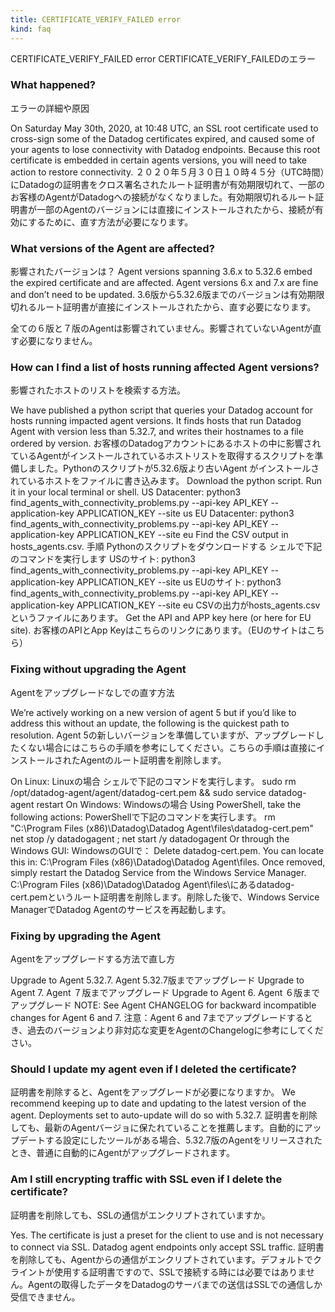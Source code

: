 ```yaml
---
title: CERTIFICATE_VERIFY_FAILED error
kind: faq
---
```


CERTIFICATE_VERIFY_FAILED error
CERTIFICATE_VERIFY_FAILEDのエラー

### What happened?

エラーの詳細や原因

On Saturday May 30th, 2020, at 10:48 UTC, an SSL root certificate used to cross-sign some of the Datadog certificates expired, and caused some of your agents to lose connectivity with Datadog endpoints. Because this root certificate is embedded in certain agents versions, you will need to take action to restore connectivity.
２０２０年５月３０日１０時４５分（UTC時間）にDatadogの証明書をクロス署名されたルート証明書が有効期限切れて、一部のお客様のAgentがDatadogへの接続がなくなりました。有効期限切れるルート証明書が一部のAgentのバージョンには直接にインストールされたから、接続が有効にするために、直す方法が必要になります。

### What versions of the Agent are affected?

影響されたバージョンは？
Agent versions spanning 3.6.x to 5.32.6 embed the expired certificate and are affected.
Agent versions 6.x and 7.x are fine and don’t need to be updated.
3.6版から5.32.6版までのバージョンは有効期限切れるルート証明書が直接にインストールされたから、直す必要になります。

全ての６版と７版のAgentは影響されていません。影響されていないAgentが直す必要になりません。

### How can I find a list of hosts running affected Agent versions?

影響されたホストのリストを検索する方法。

We have published a python script that queries your Datadog account for hosts running impacted agent versions. It finds hosts that run Datadog Agent with version less than 5.32.7, and writes their hostnames to a file ordered by version.
お客様のDatadogアカウントにあるホストの中に影響されているAgentがインストールされているホストリストを取得するスクリプトを準備しました。Pythonのスクリプトが5.32.6版より古いAgent がインストールされているホストをファイルに書き込みます。
Download the python script.
Run it in your local terminal or shell.
US Datacenter: python3 find_agents_with_connectivity_problems.py --api-key API_KEY --application-key APPLICATION_KEY --site us
EU Datacenter: python3 find_agents_with_connectivity_problems.py --api-key API_KEY --application-key APPLICATION_KEY --site eu
Find the CSV output in hosts_agents.csv.
手順
Pythonのスクリプトをダウンロードする
シェルで下記のコマンドを実行します
USのサイト: python3 find_agents_with_connectivity_problems.py --api-key API_KEY --application-key APPLICATION_KEY --site us
EUのサイト: python3 find_agents_with_connectivity_problems.py --api-key API_KEY --application-key APPLICATION_KEY --site eu
CSVの出力がhosts_agents.csvというファイルにあります。
Get the API and APP key here (or here for EU site).
お客様のAPIとApp Keyはこちらのリンクにあります。（EUのサイトはこちら）

### Fixing without upgrading the Agent
Agentをアップグレードなしでの直す方法

We’re actively working on a new version of agent 5 but if you’d like to address this without an update, the following is the quickest path to resolution.
Agent 5の新しいバージョンを準備していますが、アップグレードしたくない場合にはこちらの手順を参考にしてください。こちらの手順は直接にインストールされたAgentのルート証明書を削除します。
 
 
On Linux:
Linuxの場合
シェルで下記のコマンドを実行します。
sudo rm /opt/datadog-agent/agent/datadog-cert.pem && sudo service datadog-agent restart
On Windows:
Windowsの場合
Using PowerShell, take the following actions:
PowerShellで下記のコマンドを実行します。
rm "C:\Program Files (x86)\Datadog\Datadog Agent\files\datadog-cert.pem"
net stop /y datadogagent ; net start /y datadogagent
Or through the Windows GUI:
WindowsのGUIで：
Delete datadog-cert.pem. You can locate this in: C:\Program Files (x86)\Datadog\Datadog Agent\files\. Once removed, simply restart the Datadog Service from the Windows Service Manager.
C:\Program Files (x86)\Datadog\Datadog Agent\files\にあるdatadog-cert.pemというルート証明書を削除します。削除した後で、Windows Service ManagerでDatadog Agentのサービスを再起動します。

### Fixing by upgrading the Agent
Agentをアップグレードする方法で直し方

Upgrade to Agent 5.32.7.
Agent 5.32.7版までアップグレード
Upgrade to Agent 7.
Agent ７版までアップグレード
Upgrade to Agent 6.
Agent ６版までアップグレード
NOTE: See Agent CHANGELOG for backward incompatible changes for Agent 6 and 7.
注意：Agent 6 and 7までアップグレードするとき、過去のバージョンより非対応な変更をAgentのChangelogに参考にしてください。

### Should I update my agent even if I deleted the certificate?

証明書を削除すると、Agentをアップグレードが必要になりますか。
We recommend keeping up to date and updating to the latest version of the agent. Deployments set to auto-update will do so with 5.32.7.
証明書を削除しても、最新のAgentバージョに保たれていることを推薦します。自動的にアップデートする設定にしたツールがある場合、5.32.7版のAgentをリリースされたとき、普通に自動的にAgentがアップグレードされます。
 
### Am I still encrypting traffic with SSL even if I delete the certificate?
証明書を削除しても、SSLの通信がエンクリプトされていますか。

Yes. The certificate is just a preset for the client to use and is not necessary to connect via SSL. Datadog agent endpoints only accept SSL traffic.
証明書を削除しても、Agentからの通信がエンクリプトされています。デフォルトでクライントが使用する証明書ですので、SSLで接続する時には必要ではありません。Agentの取得したデータをDatadogのサーバまでの送信はSSLでの通信しか受信できません。

